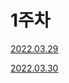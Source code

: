 # 1주차 

[2022.03.29](https://github.com/ijs1103/TIL/blob/main/fastcampus/20220329.md)

[2022.03.30](https://github.com/ijs1103/TIL/blob/main/fastcampus/20220330.md)
